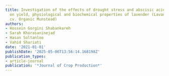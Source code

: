 ```yaml
---
title: Investigation of the effects of drought stress and abscisic acid foliar application
  on yield, physiological and biochemical properties of lavender (Lavandula angustifolia
  cv. Organic Munstead)
authors:
- Hossein Gorgini Shabankareh
- Sarah Khorasaninejad
- Hasan Soltanloo
- Vahid Shariati
date: '2021-01-01'
publishDate: '2025-05-06T13:56:14.168198Z'
publication_types:
- article-journal
publication: '*Journal of Crop Production*'
---
```

